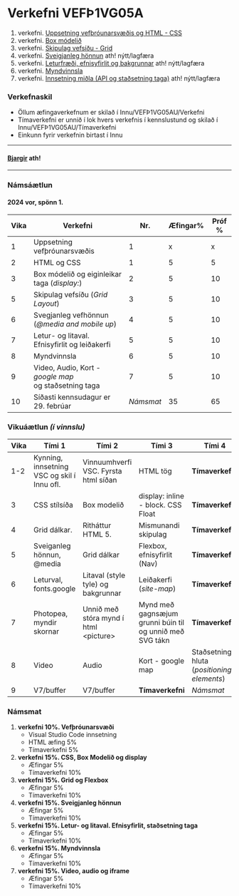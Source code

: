 # Verkefni VEFÞ1VG05A

1. verkefni. [Uppsetning vefþróunarsvæðis og HTML - CSS](Verkefni-1/)
1. verkefni. [Box módelið](Verkefni-2/)
1. verkefni. [Skipulag vefsíðu - Grid](Verkefni-3/)
1. verkefni. [Sveigjanleg hönnun](Verkefni-4/) ath! nýtt/lagfæra
1. verkefni. [Leturfræði, efnisyfirlit og bakgrunnar](Verkefni-7/README.md) ath! nýtt/lagfæra
1. verkefni. [Myndvinnsla](Verkefni-5/)
1. verkefni. [Innsetning miðla (API og staðsetning taga)](Verkefni-6/README.md) ath! nýtt/lagfæra


### Verkefnaskil 
 
-  Öllum æfingaverkefnum er skilað í Innu/VEFÞ1VG05AU/Verkefni 
-  Tímaverkefni er unnið í lok hvers verkefnis í kennslustund og skilað í Innu/VEFÞ1VG05AU/Tímaverkefni
-  Einkunn fyrir verkefnin birtast í Innu

---

#### [Bjargir](https://github.com/vefgrunnur/24V-verkefni/wiki) ath!

---

### Námsáætlun

#### 2024 vor, spönn 1. 

| Vika  | Verkefni  | Nr. | Æfingar% | Próf % |
|---|---|---|---|---|
| 1  | Uppsetning vefþróunarsvæðis  | 1  | x | x |
| 2  | HTML og CSS | 1  | 5 | 5 |
| 3  | Box módelið og eiginleikar taga (_display:_) | 2 | 5 | 10 |
| 5  | Skipulag vefsíðu (_Grid Layout_) | 3  | 5 | 10 |
| 6  | Svegjanleg vefhönnun (_@media and mobile up_) | 4  | 5 | 10 |
| 7  | Letur- og litaval.<br> Efnisyfirlit og leiðakerfi | 5  | 5 | 10 | 
| 8  | Myndvinnsla | 6 | 5 | 10 |
| 9  | Video, Audio, Kort - _google map_ <br>og staðsetning taga | 7 | 5 | 10 |
| 10  | Síðasti kennsudagur er 29. febrúar | _Námsmat_ | 35 | 65 |



### Vikuáætlun _(í vinnslu)_

| Vika | Tími 1  | Tími 2 | Tími 3 | Tími 4 | 
| --- | --- | --- | --- | --- | 
| 1-2 |  Kynning, innsetning VSC og skil í Innu ofl. | Vinnuumhverfi VSC. Fyrsta html síðan | HTML tög | **Tímaverkefni** | 
| 3 | CSS stílsíða | Box modelið | display: inline - block.  CSS Float  | **Tímaverkefni** | 
| 4 | Grid dálkar. | Ritháttur HTML 5. | Mismunandi skipulag | **Tímaverkefni** |   
| 5 | Sveiganleg hönnun, @media| Grid dálkar | Flexbox,  efnisyfirlit (Nav) | **Tímaverkefni** | 
| 6 | Leturval, fonts.google  | Litaval (style tyle) og bakgrunnar | Leiðakerfi (_site-map_) | **Tímaverkefni** | 
| 7 | Photopea, myndir skornar | Unnið með stóra mynd í html &lt;picture> | Mynd með gagnsæjum grunni búin til og unnið með SVG tákn | **Tímaverkefni** |       
| 8 | Video | Audio | Kort - google map | Staðsetning hluta (_positioning elements_) |  
| 9 | V7/buffer | V7/buffer | **Tímaverkefni**  | _Námsmat_ |

### Námsmat

1. **verkefni 10%.  Vefþróunarsvæði**
   * Visual Studio Code innsetning
   * HTML æfing 5%
   * Tímaverkefni 5%
1. **verkefni 15%. CSS, Box Modelið og display** 
    * Æfingar 5% 
    * Tímaverkefni 10%
1. **verkefni 15%. Grid og Flexbox**
   * Æfingar 5% 
   * Tímaverkefni 10%
1. **verkefni 15%. Sveigjanleg hönnun**
   * Æfingar 5%
   * Tímaverkefni 10%
1. **verkefni 15%. Letur- og litaval. Efnisyfirlit, staðsetning taga** 
   * Æfingar 5%
   * Tímaverkefni 10%
1. **verkefni 15%. Myndvinnsla** 
   * Æfingar 5%
   * Tímaverkefni 10%
1. **verkefni 15%. Video, audio og iframe**  
   * Æfingar 5%
   * Tímaverkefni 10%
